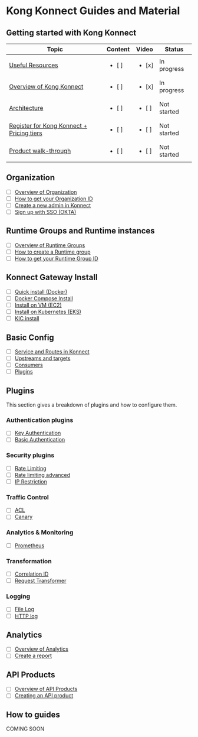 # Kong Konnect Guides and Material

## Getting started with Kong Konnect

| Topic           | Content       | Video         | Status          | 
|-----------------|---------------|---------------|----------------|
| [Useful Resources](./getting-started/useful-resources/) | <ul><li>  [ ]  </li>     | <ul><li>  [x]  </li>   | In progress
| [Overview of Kong Konnect](./getting-started/overview-konnect/) | <ul><li>  [ ]  </li>     | <ul><li>  [x]  </li>   | In progress
| [Architecture](./getting-started/konnect-architecture/) | <ul><li>  [ ]  </li>     | <ul><li>  [ ]  </li>   | Not started
| [Register for Kong Konnect + Pricing tiers](./getting-started/register-for-konnect/) | <ul><li>  [ ]  </li>     | <ul><li>  [ ]  </li>   |  Not started
| [Product walk-through](./getting-started/product-walk-through/) | <ul><li>  [ ]  </li>     | <ul><li>  [ ]  </li>   | Not started

## Organization

- [ ] [Overview of Organization](./organization/overview-of-organization/)
- [ ] [How to get your Organization ID](./organization/get-konnect-org-id/)
- [ ] [Create a new admin in Konnect](./organization/create-a-new-admin/)
- [ ] [Sign up with SSO (OKTA)](./organization/sso-okta/)

## Runtime Groups and Runtime instances

- [ ] [Overview of Runtime Groups](./runtime-groups-runtime-instances/overview-runtime-groups/)
- [ ] [How to create a Runtime group](./runtime-groups-runtime-instances/get-runtime-group-id/)
- [ ] [How to get your Runtime Group ID](./runtime-groups-runtime-instances/get-runtime-group-id/)

## Konnect Gateway Install

- [ ] [Quick install (Docker)](./install/quickstart-install/)
- [ ] [Docker Compose Install](./install/docker-compose/)
- [ ] [Install on VM (EC2)](./install/vm-install/)
- [ ] [Install on Kubernetes (EKS)](./install/kubernetes-install/)
- [ ] [KIC install](./install/kic-install/)

## Basic Config

- [ ] [Service and Routes in Konnect](./config/services-and-routes/)
- [ ] [Upstreams and targets](./config/upstreams-targets/)
- [ ] [Consumers](./config/consumers/)
- [ ] [Plugins](./config/plugins/)

## Plugins

This section gives a breakdown of plugins and how to configure them. 

### Authentication plugins

- [ ] [Key Authentication](./plugins/authentication/key-authentication/)
- [ ] [Basic Authentication](./plugins/authentication/basic-authentication/)

### Security plugins

- [ ] [Rate Limiting](./plugins/security/rate-limiting/)
- [ ] [Rate limiting advanced](./plugins/security/rate-limiting-adv/)
- [ ] [IP Restriction](./plugins/security/ip-restriction/)

### Traffic Control

- [ ] [ACL](./plugins/traffic-control/acl/)
- [ ] [Canary](./plugins/traffic-control/canary/)

### Analytics & Monitoring

- [ ] [Prometheus](./plugins/analytics-monitoring/prometheus/)

### Transformation

- [ ] [Correlation ID](./plugins/transformation/correlation-id/)
- [ ] [Request Transformer](./plugins/transformation/req-transformer/)

### Logging

- [ ] [File Log](./plugins/logging/file-log/)
- [ ] [HTTP log](./plugins/logging/http-log/)

## Analytics

- [ ] [Overview of Analytics](./analytics/overview-analytics/)
- [ ] [Create a report](./analytics/create-report/)

## API Products

- [ ] [Overview of API Products](./api-products/api-products-overview/)
- [ ] [Creating an API product](./api-products/creating-api-product/)

## How to guides

COMING SOON